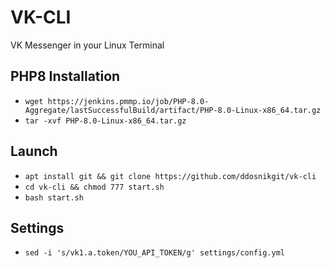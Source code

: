 # VK-CLI
VK Messenger in your Linux Terminal

PHP8 Installation
-------------
- `wget https://jenkins.pmmp.io/job/PHP-8.0-Aggregate/lastSuccessfulBuild/artifact/PHP-8.0-Linux-x86_64.tar.gz`
- `tar -xvf PHP-8.0-Linux-x86_64.tar.gz`

Launch
-------------
- `apt install git && git clone https://github.com/ddosnikgit/vk-cli`
- `cd vk-cli && chmod 777 start.sh`
- `bash start.sh`

Settings
-------------
- `sed -i 's/vk1.a.token/YOU_API_TOKEN/g' settings/config.yml`
